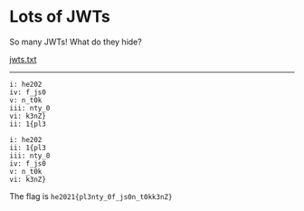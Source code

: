# Lots of JWTs
So many JWTs! What do they hide?

[jwts.txt](jwts.txt)

---

```
i: he202
iv: f_js0
v: n_t0k
iii: nty_0
vi: k3nZ}
ii: 1{pl3
```

```
i: he202
ii: 1{pl3
iii: nty_0
iv: f_js0
v: n_t0k
vi: k3nZ}
```

The flag is `he2021{pl3nty_0f_js0n_t0kk3nZ}`